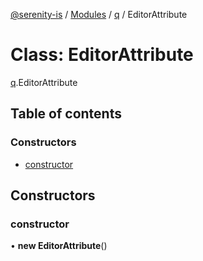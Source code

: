 [@serenity-is](../README.md) / [Modules](../modules.md) / [q](../modules/q.md) / EditorAttribute

# Class: EditorAttribute

[q](../modules/q.md).EditorAttribute

## Table of contents

### Constructors

- [constructor](q.EditorAttribute.md#constructor)

## Constructors

### constructor

• **new EditorAttribute**()
